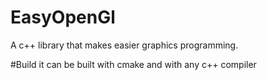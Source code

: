 # EasyOpenGl
A c++ library that makes easier graphics programming.

#Build
it can be built with cmake and with any c++ compiler
